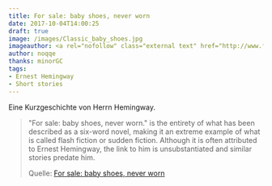 ```yaml
---
title: For sale: baby shoes, never worn
date: 2017-10-04T14:00:25
draft: true
image: /images/Classic_baby_shoes.jpg
imageauthor: <a rel="nofollow" class="external text" href="http://www.flickr.com/people/83346641@N00">JD Hancock</a> from Austin, TX, United States. Cropped and edited by <a href="http://commons.wikimedia.org/wiki/User:Daniel_Case" title="User:Daniel Case">Daniel Case</a> prior to upload
author: noqqe
thanks: minorGC
tags:
- Ernest Hemingway
- Short stories
---
```


Eine Kurzgeschichte von Herrn Hemingway.

> "For sale: baby shoes, never worn." is the entirety of what has been described
> as a six-word novel, making it an extreme example of what is called flash
> fiction or sudden fiction. Although it is often attributed to Ernest
> Hemingway, the link to him is unsubstantiated and similar stories predate him.
>
> Quelle: [For sale: baby shoes, never worn](https://en.wikipedia.org/wiki/For_sale:_baby_shoes,_never_worn)
